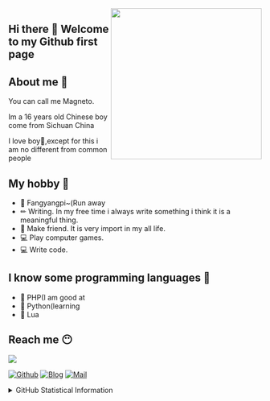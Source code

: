 <img align="right"  width="300" height="300" src="https://q1.qlogo.cn/g?b=qq&nk=2357307393&s=640">

## Hi there 👋 Welcome to my Github first page

## About me 🤔

You can call me Magneto.

Im a 16 years old Chinese boy come from Sichuan China

I love boy🌈,except for this i am no different from common people

## My hobby 🧡

- 🤣 Fangyangpi~(Run away
- ✏  Writing. In my free time i always write something i think it is a meaningful thing.
- 🤝 Make friend. It is very import in my all life.
- 💻 Play computer games.
- 💻 Write code.

## I know some programming languages 🤖

- 🍓 PHP(I am good at
- 🍓 Python(learning
- 🍓 Lua

## Reach me 😶
<img align="center" src="https://cdn.jsdelivr.net/gh/ouyangyanhuo/ouyangyanhuo@latest/magneto.svg">

[![Github](https://img.shields.io/github/followers/ouyangyanhuo?style=for-the-badge&logo=github)](https://github.com/ouyangyanhuo)
[![Blog](https://img.shields.io/badge/Blog-扶木成枫-blue?style=for-the-badge)](https://fmcf.cc/)
[![Mail](https://img.shields.io/badge/EMAIL-magento@88.com-e?style=for-the-badge)](mailto:magento@88.com)

<details>
  
<summary>GitHub Statistical Information</summary>
<br><br>
<div align="center">
<img align="center" width="51%" src="https://github-readme-stats.vercel.app/api/top-langs/?username=ouyangyanhuo&show_icons=true" />
<br><br>
<a><img align="center" src="https://github-readme-stats.anuraghazra1.vercel.app/api?username=ouyangyanhuo&show_icons=true" /></a>
<br><br>
 
<img align="center" src="https://cdn.jsdelivr.net/gh/fyhgay/CDNS@latest/2021/07/16/1c0bb6fd8b5029f886b799a162b1d1ba.png">
</div>
</details>
